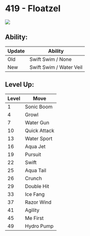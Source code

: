 # 419 - Floatzel
![][419]

## Ability:

Update | Ability
---    | ---
Old    | Swift Swim / None
New    | Swift Swim / Water Veil

## Level Up:

Level | Move
---   | ---
  1   | Sonic Boom
  4   | Growl
  7   | Water Gun
 10   | Quick Attack
 13   | Water Sport
 16   | Aqua Jet
 19   | Pursuit
 22   | Swift
 25   | Aqua Tail
 26   | Crunch
 29   | Double Hit
 33   | Ice Fang
 37   | Razor Wind
 41   | Agility
 45   | Me First
 49   | Hydro Pump



[419]: /img/pokemon/419.png
